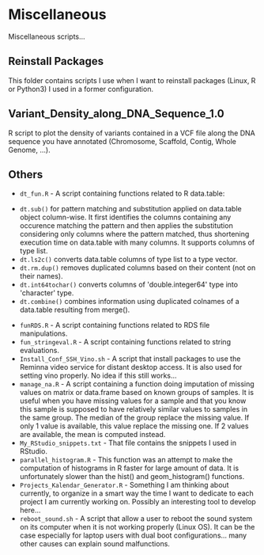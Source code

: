 # Miscellaneous
Miscellaneous scripts...

## Reinstall Packages
This folder contains scripts I use when I want to reinstall packages (Linux, R or Python3) I used in a former configuration.  

## Variant_Density_along_DNA_Sequence_1.0
R script to plot the density of variants contained in a VCF file along the DNA sequence you have annotated (Chromosome, Scaffold, Contig, Whole Genome, ...).  

## Others
* `dt_fun.R` - A script containing functions related to R data.table:
 - `dt.sub()` for pattern matching and substitution applied on data.table object column-wise. It first identifies the columns containing any occurence matching the pattern and then applies the substitution considering only columns where the pattern matched, thus shortening execution time on data.table with many columns. It supports columns of type list.  
 - `dt.ls2c()` converts data.table columns of type list to a type vector.  
 - `dt.rm.dup()` removes duplicated columns based on their content (not on their names).  
 - `dt.int64tochar()` converts columns of 'double.integer64' type into 'character' type.  
 - `dt.combine()` combines information using duplicated colnames of a data.table resulting from merge().  
* `funRDS.R` - A script containing functions related to RDS file manipulations.  
* `fun_stringeval.R` - A script containing functions related to string evaluations.  
* `Install_Conf_SSH_Vino.sh` - A script that install packages to use the Reminna video service for distant desktop access. It is also used for setting vino properly. No idea if this still works...  
* `manage_na.R` - A script containing a function doing imputation of missing values on matrix or data.frame based on known groups of samples. It is useful when you have missing values for a sample and that you know this sample is supposed to have relatively similar values to samples in the same group. The median of the group replace the missing value. If only 1 value is available, this value replace the missing one. If 2 values are available, the mean is computed instead. 
* `My_RStudio_snippets.txt` - That file contains the snippets I used in RStudio.  
* `parallel_histogram.R` - This function was an attempt to make the computation of histograms in R faster for large amount of data. It is unfortunately slower than the hist() and geom_histogram() functions.  
* `Projects_Kalendar_Generator.R` - Something I am thinking about currently, to organize in a smart way the time I want to dedicate to each project I am currently working on. Possibly an interesting tool to develop here...  
* `reboot_sound.sh` - A script that allow a user to reboot the sound system on its computer when it is not working properly (Linux OS). It can be the case especially for laptop users with dual boot configurations... many other causes can explain sound malfunctions.  

